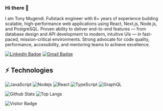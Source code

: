 ### Hi there 👋

I am Tony Mugendi. Fullstack engineer with 6+ years of experience building scalable, high-performance web
applications using React, Next.js, Node.js, and PostgreSQL. Proven ability to deliver
end-to-end features — from database design and API development to modern, intuitive
UIs — in fast-paced, mission-critical environments. Strong advocate for code quality,
performance, accessibility, and mentoring teams to achieve excellence.

[![Linkedin Badge](https://img.shields.io/badge/-tony-blue?style=flat-square&logo=Linkedin&logoColor=white&link=https://www.linkedin.com/in/tonymugendi/)](https://www.linkedin.com/in/tonymugendi/)
[![Gmail Badge](https://img.shields.io/badge/-mugendi.tony26@gmail.com-c14438?style=flat-square&logo=Gmail&logoColor=white&link=mailto:mdraanik12@gmail.com)](mailto:mugendi.tony26@gmail.com)

## ⚡ Technologies

![JavaScript](https://img.shields.io/badge/-JavaScript-black?style=flat-square&logo=javascript)
![Nodejs](https://img.shields.io/badge/-Nodejs-black?style=flat-square&logo=Node.js)
![React](https://img.shields.io/badge/-React-black?style=flat-square&logo=react)
![TypeScript](https://img.shields.io/badge/-TypeScript-007ACC?style=flat-square&logo=typescript)
![GraphQL](https://img.shields.io/badge/-GraphQL-E10098?style=flat-square&logo=graphql)

![Github Stats](https://github-readme-stats.vercel.app/api?username=tonymugendi&count_private=true&show_icons=true&include_all_commits=true)
![Top Langs](https://github-readme-stats.vercel.app/api/top-langs/?username=tonymugendi&hide=TeX&layout=compact)

![Visitor Badge](https://visitor-badge.laobi.icu/badge?page_id=tonymugendi.tonymugendi)
